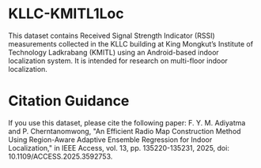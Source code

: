 # KLLC-KMITL1Loc
This dataset contains Received Signal Strength Indicator (RSSI) measurements collected in the KLLC building at King Mongkut’s Institute of Technology Ladkrabang (KMITL) using an Android-based indoor localization system. It is intended for research on multi-floor indoor localization.
# Citation Guidance
If you use this dataset, please cite the following paper:
F. Y. M. Adiyatma and P. Cherntanomwong, "An Efficient Radio Map Construction Method Using Region-Aware Adaptive Ensemble Regression for Indoor Localization," in IEEE Access, vol. 13, pp. 135220-135231, 2025, doi: 10.1109/ACCESS.2025.3592753.
